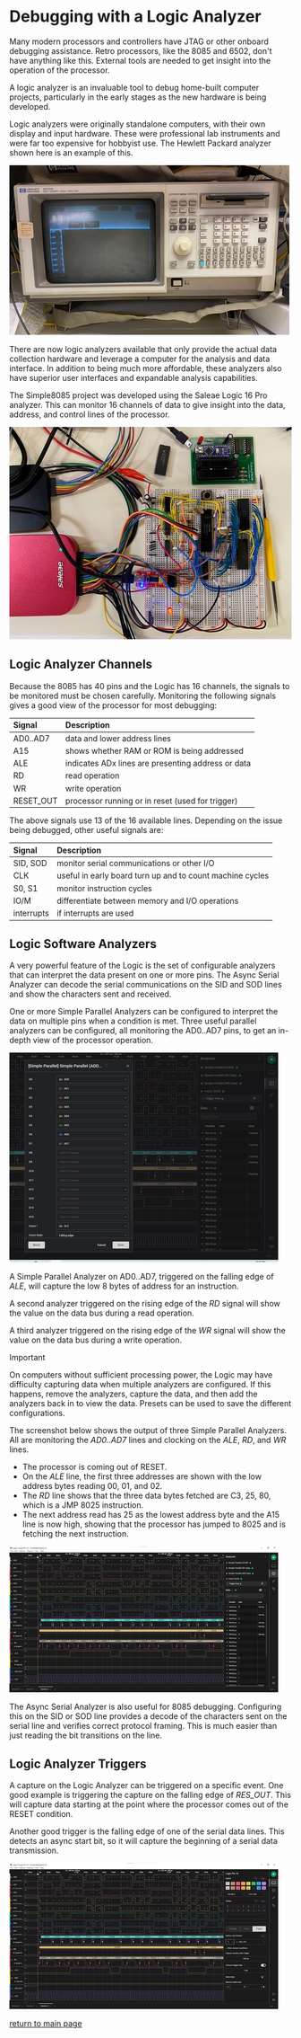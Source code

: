 # Debugging with a Logic Analyzer

Many modern processors and controllers have JTAG or other onboard debugging assistance.  Retro processors, like the 8085 and 6502, don't have anything like this.  External tools are needed to get insight into the operation of the processor.

A logic analyzer is an invaluable tool to debug home-built computer projects, particularly in the early stages as the new hardware is being developed.

Logic analyzers were originally standalone computers, with their own display and input hardware.  These were professional lab instruments and were far too expensive for hobbyist use.  The Hewlett Packard analyzer shown here is an example of this.

![HP logic analyzer](hp-analyzer-500.jpg)

There are now logic analyzers available that only provide the actual data collection hardware and leverage a computer for the analysis and data interface.  In addition to being much more affordable, these analyzers also have superior user interfaces and expandable analysis capabilities.

The Simple8085 project was developed using the Saleae Logic 16 Pro analyzer.  This can monitor 16 channels of data to give insight into the data, address, and control lines of the processor.

[![Saleae Logic Analyzer](saleae-logic-500.jpg)](saleae-logic.jpg)

## Logic Analyzer Channels

Because the 8085 has 40 pins and the Logic has 16 channels, the signals to be monitored must be chosen carefully.  Monitoring the following signals gives a good view of the processor for most debugging:

|Signal     | Description |
|:---       |:---|
| AD0..AD7  | data and lower address lines |
| A15       | shows whether RAM or ROM is being addressed |
| ALE       | indicates ADx lines are presenting address or data |
| RD        | read operation  |
| WR        | write operation |
| RESET_OUT | processor running or in reset (used for trigger) |

The above signals use 13 of the 16 available lines.  Depending on the issue being debugged, other useful signals are:

|Signal     | Description |
|:---       |:---|
| SID, SOD  | monitor serial communications or other I/O |
| CLK       | useful in early board turn up and to count machine cycles |
| S0, S1    | monitor instruction cycles |
| IO/M      | differentiate between memory and I/O operations |
| interrupts| if interrupts are used |

## Logic Software Analyzers

A very powerful feature of the Logic is the set of configurable analyzers that can interpret the data present on one or more pins.  The Async Serial Analyzer can decode the serial communications on the SID and SOD lines and show the characters sent and received.

One or more Simple Parallel Analyzers can be configured to interpret the data on multiple pins when a condition is met.  Three useful parallel analyzers can be configured, all monitoring the AD0..AD7 pins, to get an in-depth view of the processor operation.

[![Logic Capture](logic-setup-500.png)](logic-setup.png)

A Simple Parallel Analyzer on AD0..AD7, triggered on the falling edge of _ALE_, will capture the low 8 bytes of address for an instruction.

A second analyzer triggered on the rising edge of the _RD_ signal will show the value on the data bus during a read operation.

A third analyzer triggered on the rising edge of the _WR_ signal will show the value on the data bus during a write operation.

> [!IMPORTANT]  
> On computers without sufficient processing power, the Logic may have difficulty capturing data when multiple analyzers are configured.  If this happens, remove the analyzers, capture the data, and then add the analyzers back in to view the data.  Presets can be used to save the different configurations.

The screenshot below shows the output of three Simple Parallel Analyzers.  All are monitoring the _AD0..AD7_ lines and clocking on the _ALE_, _RD_, and _WR_ lines.  

* The processor is coming out of RESET.  
* On the _ALE_ line, the first three addresses are shown with the low address bytes reading 00, 01, and 02.  
* The _RD_ line shows that the three data bytes fetched are C3, 25, 80, which is a JMP 8025 instruction.  
* The next address read has 25 as the lowest address byte and the A15 line is now high, showing that the processor has jumped to 8025 and is fetching the next instruction.

[![Logic Analyzers Setup](logic-analyzers-500.png)](logic-analyzers.png)

The Async Serial Analyzer is also useful for 8085 debugging.  Configuring this on the SID or SOD line provides a decode of the characters sent on the serial line and verifies correct protocol framing.  This is much easier than just reading the bit transitions on the line.

## Logic Analyzer Triggers

A capture on the Logic Analyzer can be triggered on a specific event.  One good example is triggering the capture on the falling edge of _RES_OUT_.  This will capture data starting at the point where the processor comes out of the RESET condition.

Another good trigger is the falling edge of one of the serial data lines.  This detects an async start bit, so it will capture the beginning of a serial data transmission.

[![Logic Capture](logic-capture-500.png)](logic-capture.png)

[return to main page](..)
